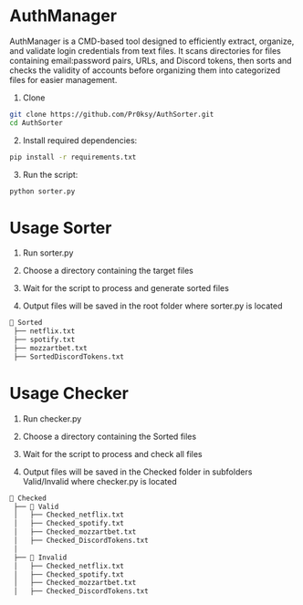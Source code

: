 # AuthManager

AuthManager is a CMD-based tool designed to efficiently extract, organize, and validate login credentials from text files. It scans directories for files containing email:password pairs, URLs, and Discord tokens, then sorts and checks the validity of accounts before organizing them into categorized files for easier management.

1. Clone
```sh
git clone https://github.com/Pr0ksy/AuthSorter.git
cd AuthSorter
  ```
2. Install required dependencies:
```sh
pip install -r requirements.txt
  ```
3. Run the script:
```sh
python sorter.py
  ```

# Usage Sorter

1. Run sorter.py

2. Choose a directory containing the target files

3. Wait for the script to process and generate sorted files

4. Output files will be saved in the root folder where sorter.py is located


```sh
📂 Sorted
 ├── netflix.txt
 ├── spotify.txt
 ├── mozzartbet.txt
 ├── SortedDiscordTokens.txt
```



# Usage Checker

1. Run checker.py

2. Choose a directory containing the Sorted files

3. Wait for the script to process and check all files

4. Output files will be saved in the Checked folder in subfolders Valid/Invalid where checker.py is located

```sh
📂 Checked
 ├── 📂 Valid
 │   ├── Checked_netflix.txt
 │   ├── Checked_spotify.txt
 │   ├── Checked_mozzartbet.txt
 │   ├── Checked_DiscordTokens.txt
 │
 ├── 📂 Invalid
 │   ├── Checked_netflix.txt
 │   ├── Checked_spotify.txt
 │   ├── Checked_mozzartbet.txt
 │   ├── Checked_DiscordTokens.txt
```
